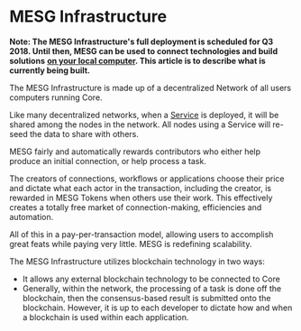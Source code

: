# MESG Infrastructure

**Note: The MESG Infrastructure's full deployment is scheduled for Q3 2018. Until then, MESG can be used to connect technologies and build solutions** [**on your local computer**]()**. This article is to describe what is currently being built.**  
  
The MESG Infrastructure is made up of a decentralized Network of all users computers running Core.   
  
Like many decentralized networks, when a [Service](../service/what-is-a-service.md) is deployed, it will be shared among the nodes in the network. All nodes using a Service will re-seed the data to share with others.   
  
MESG fairly and automatically rewards contributors who either help produce an initial connection, or help process a task. 

The creators of connections, workflows or applications choose their price and dictate what each actor in the transaction, including the creator, is rewarded in MESG Tokens when others use their work. This effectively creates a totally free market of connection-making, efficiencies and automation.

All of this in a pay-per-transaction model, allowing users to accomplish great feats while paying very little. MESG is redefining scalability.

The MESG Infrastructure utilizes blockchain technology in two ways: 

* It allows any external blockchain technology to be connected to Core
* Generally, within the network, the processing of a task is done off the blockchain, then the consensus-based result is submitted onto the blockchain. However, it is up to each developer to dictate how and when a blockchain is used within each application. 



